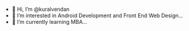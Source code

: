- 👋 Hi, I’m @kuralvendan
- 👀 I’m interested in Android Development and Front End Web Design...
- 🌱 I’m currently learning MBA...

<!---
kuralvendan/kuralvendan is a ✨ special ✨ repository because its `README.md` (this file) appears on your GitHub profile.
You can click the Preview link to take a look at your changes.
--->
